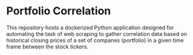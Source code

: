 # Portfolio Correlation
This repository hosts a dockerized Python application designed for automating the task of web scraping to gather correlation data based on historical closing prices of a set of companes (portfolio) in a given time frame between the stock tickers.

